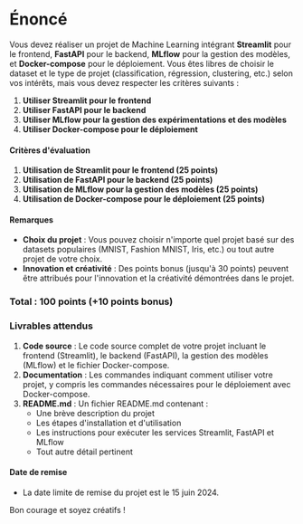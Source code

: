 # Énoncé 

Vous devez réaliser un projet de Machine Learning intégrant **Streamlit** pour le frontend, **FastAPI** pour le backend, **MLflow** pour la gestion des modèles, et **Docker-compose** pour le déploiement. Vous êtes libres de choisir le dataset et le type de projet (classification, régression, clustering, etc.) selon vos intérêts, mais vous devez respecter les critères suivants :

1. **Utiliser Streamlit pour le frontend**
2. **Utiliser FastAPI pour le backend**
3. **Utiliser MLflow pour la gestion des expérimentations et des modèles**
4. **Utiliser Docker-compose pour le déploiement**

#### Critères d'évaluation

1. **Utilisation de Streamlit pour le frontend (25 points)**
2. **Utilisation de FastAPI pour le backend (25 points)**
3. **Utilisation de MLflow pour la gestion des modèles (25 points)**
4. **Utilisation de Docker-compose pour le déploiement (25 points)**

#### Remarques

- **Choix du projet** : Vous pouvez choisir n'importe quel projet basé sur des datasets populaires (MNIST, Fashion MNIST, Iris, etc.) ou tout autre projet de votre choix.
- **Innovation et créativité** : Des points bonus (jusqu'à 30 points) peuvent être attribués pour l'innovation et la créativité démontrées dans le projet.


### Total : 100 points (+10 points bonus)

### Livrables attendus

1. **Code source** : Le code source complet de votre projet incluant le frontend (Streamlit), le backend (FastAPI), la gestion des modèles (MLflow) et le fichier Docker-compose.
2. **Documentation** : Les commandes indiquant comment utiliser votre projet, y compris les commandes nécessaires pour le déploiement avec Docker-compose.
3. **README.md** : Un fichier README.md contenant :
   - Une brève description du projet
   - Les étapes d'installation et d'utilisation
   - Les instructions pour exécuter les services Streamlit, FastAPI et MLflow
   - Tout autre détail pertinent

#### Date de remise

- La date limite de remise du projet est le 15 juin 2024.

Bon courage et soyez créatifs !
